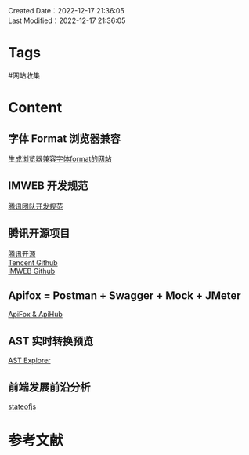 Created Date：2022-12-17 21:36:05  
Last Modified：2022-12-17 21:36:05

# Tags

#网站收集

# Content

## 字体 Format 浏览器兼容

[生成浏览器兼容字体format的网站](https://www.fontsquirrel.com/tools/webfont-generator)

## IMWEB 开发规范

[腾讯团队开发规范](https://imweb.github.io/CodeGuide/)

## 腾讯开源项目

[腾讯开源](https://opensource.tencent.com/projects)  
[Tencent Github](https://github.com/Tencent)  
[IMWEB Github](https://github.com/imweb)

## Apifox = Postman + Swagger + Mock + JMeter

[ApiFox & ApiHub](https://www.apifox.cn/)

## AST 实时转换预览

[AST Explorer](https://astexplorer.net/)

## 前端发展前沿分析

[stateofjs](https://2021.stateofjs.com/en-US/)

# 参考文献
